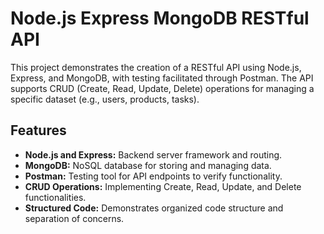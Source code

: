 # Node.js Express MongoDB RESTful API

This project demonstrates the creation of a RESTful API using Node.js, Express, and MongoDB, with testing facilitated through Postman. The API supports CRUD (Create, Read, Update, Delete) operations for managing a specific dataset (e.g., users, products, tasks).

## Features

- **Node.js and Express:** Backend server framework and routing.
- **MongoDB:** NoSQL database for storing and managing data.
- **Postman:** Testing tool for API endpoints to verify functionality.
- **CRUD Operations:** Implementing Create, Read, Update, and Delete functionalities.
- **Structured Code:** Demonstrates organized code structure and separation of concerns.
